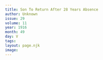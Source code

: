 ```yaml
---
title: Son To Return After 28 Years Absence
author: Unknown
issue: 29
volume: 11
year: 1916
month: 49
day: V
tags:
layout: page.njk
image:
---
```


